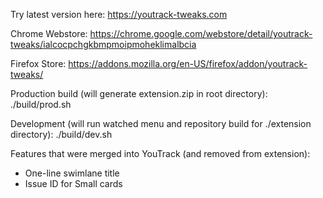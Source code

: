 Try latest version here:
https://youtrack-tweaks.com

Chrome Webstore:
https://chrome.google.com/webstore/detail/youtrack-tweaks/ialcocpchgkbmpmoipmoheklimalbcia

Firefox Store:
https://addons.mozilla.org/en-US/firefox/addon/youtrack-tweaks/


Production build (will generate extension.zip in root directory):
./build/prod.sh

Development (will run watched menu and repository build for ./extension directory):
./build/dev.sh

Features that were merged into YouTrack (and removed from extension):
* One-line swimlane title
* Issue ID for Small cards